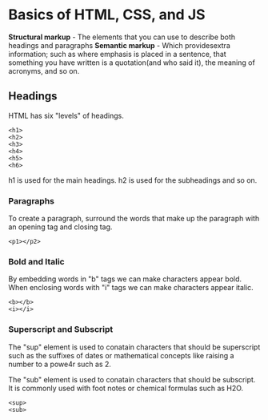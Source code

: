 # Basics of HTML, CSS, and JS

**Structural markup** - The elements that you can use to describe both headings and paragraphs
**Semantic markup** - Which providesextra information; such as where emphasis is placed in a sentence, that something you have written is a quotation(and who said it), the meaning of acronyms, and so on.

## Headings

HTML has six "levels" of headings.

```
<h1>
<h2>
<h3>
<h4>
<h5>
<h6>
```

h1 is used for the main headings. h2 is used for the subheadings and so on.

### Paragraphs

To create a paragraph, surround the words that make up the paragraph with an opening tag and closing tag.

```
<p1></p2>
```

### Bold and Italic

By embedding words in "b" tags we can make characters appear bold. When enclosing words with "i" tags we can make characters appear italic.

```
<b></b>
<i></i>
```

### Superscript and Subscript

The "sup" element is used to conatain characters that should be superscript such as the suffixes of dates or mathematical concepts like raising a number to a powe4r such as 2.

The "sub" element is used to conatain characters that should be subscript. It is commonly used with foot notes or chemical formulas such as H2O.

```
<sup>
<sub>
```

